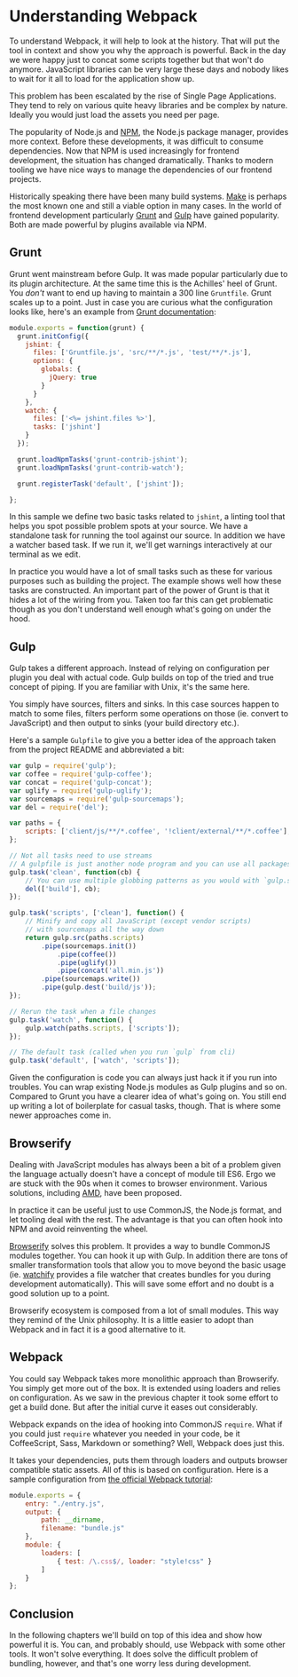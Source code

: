 # Understanding Webpack

To understand Webpack, it will help to look at the history. That will put the tool in context and show you why the approach is powerful. Back in the day we were happy just to concat some scripts together but that won't do anymore. JavaScript libraries can be very large these days and nobody likes to wait for it all to load for the application show up.

This problem has been escalated by the rise of Single Page Applications. They tend to rely on various quite heavy libraries and be complex by nature. Ideally you would just load the assets you need per page.

The popularity of Node.js and [NPM](https://www.npmjs.com/), the Node.js package manager, provides more context. Before these developments, it was difficult to consume dependencies. Now that NPM is used increasingly for frontend development, the situation has changed dramatically. Thanks to modern tooling we have nice ways to manage the dependencies of our frontend projects.

Historically speaking there have been many build systems. [Make](https://en.wikipedia.org/wiki/Make_%28software%29) is perhaps the most known one and still a viable option in many cases. In the world of frontend development particularly [Grunt](http://gruntjs.com/) and [Gulp](http://gulpjs.com/) have gained popularity. Both are made powerful by plugins available via NPM.

## Grunt

Grunt went mainstream before Gulp. It was made popular particularly due to its plugin architecture. At the same time this is the Achilles' heel of Grunt. You *don't* want to end up having to maintain a 300 line `Gruntfile`. Grunt scales up to a point. Just in case you are curious what the configuration looks like, here's an example from [Grunt documentation](http://gruntjs.com/sample-gruntfile):

```javascript
module.exports = function(grunt) {
  grunt.initConfig({
    jshint: {
      files: ['Gruntfile.js', 'src/**/*.js', 'test/**/*.js'],
      options: {
        globals: {
          jQuery: true
        }
      }
    },
    watch: {
      files: ['<%= jshint.files %>'],
      tasks: ['jshint']
    }
  });

  grunt.loadNpmTasks('grunt-contrib-jshint');
  grunt.loadNpmTasks('grunt-contrib-watch');

  grunt.registerTask('default', ['jshint']);

};
```

In this sample we define two basic tasks related to `jshint`, a linting tool that helps you spot possible problem spots at your source. We have a standalone task for running the tool against our source. In addition we have a watcher based task. If we run it, we'll get warnings interactively at our terminal as we edit.

In practice you would have a lot of small tasks such as these for various purposes such as building the project. The example shows well how these tasks are constructed. An important part of the power of Grunt is that it hides a lot of the wiring from you. Taken too far this can get problematic though as you don't understand well enough what's going on under the hood.

## Gulp

Gulp takes a different approach. Instead of relying on configuration per plugin you deal with actual code. Gulp builds on top of the tried and true concept of piping. If you are familiar with Unix, it's the same here.

You simply have sources, filters and sinks. In this case sources happen to match to some files, filters perform some operations on those (ie. convert to JavaScript) and then output to sinks (your build directory etc.).

Here's a sample `Gulpfile` to give you a better idea of the approach taken from the project README and abbreviated a bit:

```javascript
var gulp = require('gulp');
var coffee = require('gulp-coffee');
var concat = require('gulp-concat');
var uglify = require('gulp-uglify');
var sourcemaps = require('gulp-sourcemaps');
var del = require('del');

var paths = {
    scripts: ['client/js/**/*.coffee', '!client/external/**/*.coffee'],
};

// Not all tasks need to use streams
// A gulpfile is just another node program and you can use all packages available on npm
gulp.task('clean', function(cb) {
    // You can use multiple globbing patterns as you would with `gulp.src`
    del(['build'], cb);
});

gulp.task('scripts', ['clean'], function() {
    // Minify and copy all JavaScript (except vendor scripts)
    // with sourcemaps all the way down
    return gulp.src(paths.scripts)
        .pipe(sourcemaps.init())
            .pipe(coffee())
            .pipe(uglify())
            .pipe(concat('all.min.js'))
        .pipe(sourcemaps.write())
        .pipe(gulp.dest('build/js'));
});

// Rerun the task when a file changes
gulp.task('watch', function() {
    gulp.watch(paths.scripts, ['scripts']);
});

// The default task (called when you run `gulp` from cli)
gulp.task('default', ['watch', 'scripts']);
```

Given the configuration is code you can always just hack it if you run into troubles. You can wrap existing Node.js modules as Gulp plugins and so on. Compared to Grunt you have a clearer idea of what's going on. You still end up writing a lot of boilerplate for casual tasks, though. That is where some newer approaches come in.

## Browserify

Dealing with JavaScript modules has always been a bit of a problem given the language actually doesn't have a concept of module till ES6. Ergo we are stuck with the 90s when it comes to browser environment. Various solutions, including [AMD](http://browserify.org/), have been proposed.

In practice it can be useful just to use CommonJS, the Node.js format, and let tooling deal with the rest. The advantage is that you can often hook into NPM and avoid reinventing the wheel.

[Browserify](http://browserify.org/) solves this problem. It provides a way to bundle CommonJS modules together. You can hook it up with Gulp. In addition there are tons of smaller transformation tools that allow you to move beyond the basic usage (ie. [watchify](https://www.npmjs.com/package/watchify) provides a file watcher that creates bundles for you during development automatically). This will save some effort and no doubt is a good solution up to a point.

Browserify ecosystem is composed from a lot of small modules. This way they remind of the Unix philosophy. It is a little easier to adopt than Webpack and in fact it is a good alternative to it.

## Webpack

You could say Webpack takes more monolithic approach than Browserify. You simply get more out of the box. It is extended using loaders and relies on configuration. As we saw in the previous chapter it took some effort to get a build done. But after the initial curve it eases out considerably.

Webpack expands on the idea of hooking into CommonJS `require`. What if you could just `require` whatever you needed in your code, be it CoffeeScript, Sass, Markdown or something? Well, Webpack does just this.

It takes your dependencies, puts them through loaders and outputs browser compatible static assets. All of this is based on configuration. Here is a sample configuration from [the official Webpack tutorial](http://webpack.github.io/docs/tutorials/getting-started/):

```javascript
module.exports = {
    entry: "./entry.js",
    output: {
        path: __dirname,
        filename: "bundle.js"
    },
    module: {
        loaders: [
            { test: /\.css$/, loader: "style!css" }
        ]
    }
};
```

## Conclusion

In the following chapters we'll build on top of this idea and show how powerful it is. You can, and probably should, use Webpack with some other tools. It won't solve everything. It does solve the difficult problem of bundling, however, and that's one worry less during development.
